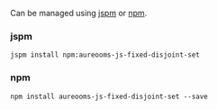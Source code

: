 Can be managed using
[jspm](http://jspm.io)
or [npm](https://github.com/npm/npm).

### jspm
```terminal
jspm install npm:aureooms-js-fixed-disjoint-set
```

### npm
```terminal
npm install aureooms-js-fixed-disjoint-set --save
```
